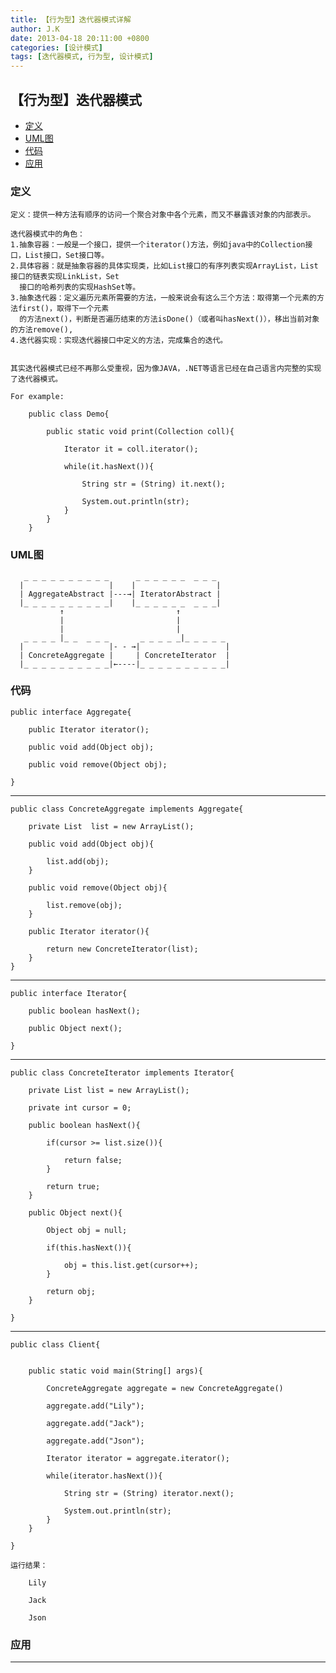 ```yaml
---
title: 【行为型】迭代器模式详解
author: J.K
date: 2013-04-18 20:11:00 +0800
categories: [设计模式]
tags: [迭代器模式, 行为型, 设计模式]
---
```


## 【行为型】迭代器模式

*   [定义](#define)
*   [UML图](#UML)
*   [代码](#code)
*   [应用](#app)


<h3 id="define">定义</h3>

    定义：提供一种方法有顺序的访问一个聚合对象中各个元素，而又不暴露该对象的内部表示。

    迭代器模式中的角色：
    1.抽象容器：一般是一个接口，提供一个iterator()方法，例如java中的Collection接口，List接口，Set接口等。
    2.具体容器：就是抽象容器的具体实现类，比如List接口的有序列表实现ArrayList，List接口的链表实现LinkList，Set
      接口的哈希列表的实现HashSet等。
    3.抽象迭代器：定义遍历元素所需要的方法，一般来说会有这么三个方法：取得第一个元素的方法first()，取得下一个元素
      的方法next()，判断是否遍历结束的方法isDone()（或者叫hasNext()），移出当前对象的方法remove(),
    4.迭代器实现：实现迭代器接口中定义的方法，完成集合的迭代。


    其实迭代器模式已经不再那么受重视，因为像JAVA，.NET等语言已经在自己语言内完整的实现了迭代器模式。

    For example:

        public class Demo{

            public static void print(Collection coll){

                Iterator it = coll.iterator();

                while(it.hasNext()){

                    String str = (String) it.next();

                    System.out.println(str);
                }
            }
        }



<h3 id="UML">UML图</h3>

       _ _ _ _ _ _ _ _ _ _      _ _ _ _ _ _  _ _ _
      |                   |    |                  |
      | AggregateAbstract |---→| IteratorAbstract |
      |_ _ _ _ _ _ _ _ _ _|    |_ _ _ _ _ _  _ _ _|
               ↑                         ↑
               |                         |
               |                         |
       _ _ _ _ |_ _  _ _ _       _ _ _ _ _|_ _ _ _ _
      |                   |- - →|                   |
      | ConcreteAggregate |     | ConcreteIterator  |
      |_ _ _ _ _ _ _ _ _ _|←----|_ _ _ _ _ _ _ _ _ _|



<h3 id="code">代码</h3>

    public interface Aggregate{

        public Iterator iterator();

        public void add(Object obj);

        public void remove(Object obj);

    }


***

    public class ConcreteAggregate implements Aggregate{

        private List  list = new ArrayList();

        public void add(Object obj){

            list.add(obj);
        }

        public void remove(Object obj){

            list.remove(obj);
        }

        public Iterator iterator(){

            return new ConcreteIterator(list);
        }
    }

***

    public interface Iterator{

        public boolean hasNext();

        public Object next();

    }

***


    public class ConcreteIterator implements Iterator{

        private List list = new ArrayList();

        private int cursor = 0;

        public boolean hasNext(){

            if(cursor >= list.size()){

                return false;
            }

            return true;
        }

        public Object next(){

            Object obj = null;

            if(this.hasNext()){

                obj = this.list.get(cursor++);
            }

            return obj;
        }

    }



***

    public class Client{


        public static void main(String[] args){

            ConcreteAggregate aggregate = new ConcreteAggregate()

            aggregate.add("Lily");

            aggregate.add("Jack");

            aggregate.add("Json");

            Iterator iterator = aggregate.iterator();

            while(iterator.hasNext()){

                String str = (String) iterator.next();

                System.out.println(str);
            }
        }

    }

    运行结果：

        Lily

        Jack

        Json




<h3 id="app">应用</h3>



***
